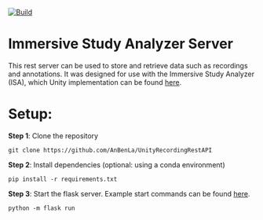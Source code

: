 [![Build](https://github.com/vrsys/Immersive-Study-Analyzer-Server/actions/workflows/run.yml/badge.svg)](https://github.com/vrsys/Immersive-Study-Analyzer-Server/actions/workflows/run.yml)

# Immersive Study Analyzer Server

This rest server can be used to store and retrieve data such as recordings and annotations.
It was designed for use with the Immersive Study Analyzer (ISA), which Unity implementation can be found [here](https://github.com/vrsys/Immersive-Study-Analyzer).

Setup:
========================
**Step 1**: Clone the repository
```
git clone https://github.com/AnBenLa/UnityRecordingRestAPI
```

**Step 2**: Install dependencies (optional: using a conda environment)
```
pip install -r requirements.txt
```

**Step 3**: Start the flask server. Example start commands can be found [here](https://flask.palletsprojects.com/en/1.1.x/cli/#).
```
python -m flask run
```
